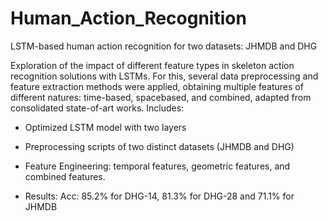 # Human_Action_Recognition
LSTM-based human action recognition for two datasets: JHMDB and DHG

Exploration of the impact of different feature types in skeleton action recognition solutions with LSTMs. For this, several data preprocessing and feature extraction methods were applied, obtaining multiple features of different natures: time-based, spacebased,
and combined, adapted from consolidated state-of-art works. Includes:
- Optimized LSTM model with two layers
- Preprocessing scripts of two distinct datasets (JHMDB and DHG)
- Feature Engineering: temporal features, geometric features, and combined features.

- Results:
Acc: 85.2% for DHG-14, 81.3% for DHG-28 and 71.1% for JHMDB
